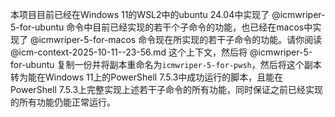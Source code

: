 本项目目前已经在Windows 11的WSL2中的ubuntu 24.04中实现了 @icmwriper-5-for-ubuntu 命令中目前已经实现的若干个子命令的功能，也已经在macos中实现了 @icmwriper-5-for-macos 命令现在所实现的若干子命令的功能。请你阅读 @icm-context-2025-10-11--23-56.md 这个上下文，然后将 @icmwriper-5-for-ubuntu 复制一份并将副本重命名为`icmwriper-5-for-pwsh`，然后将这个副本转为能在Windows 11上的PowerShell 7.5.3中成功运行的脚本，且能在PowerShell 7.5.3上完整实现上述若干子命令的所有功能，同时保证之前已经实现的所有功能仍能正常运行。